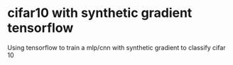 # cifar10 with synthetic gradient tensorflow
Using tensorflow to train a mlp/cnn with synthetic gradient to classify cifar 10
